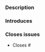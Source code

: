 ### Description

<!--
Give a brief overview as to what this pull request is for.
-->

### Introduces

<!--
If your pull request introduces new features, please add them below as a bullet point list.
-->

### Closes issues

<!--
A pull request should have an issue linked to it, if not, please create the issue first.
When you have a relative issue, please use the below "closes #XYZ" example to reference the/your issue.
Example: "closes #101"
-->

- Closes #
